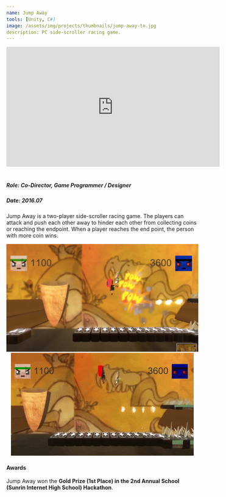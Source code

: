 ```yaml
---
name: Jump Away
tools: [Unity, C#]
image: /assets/img/projects/thumbnails/jump-away-tn.jpg
description: PC side-scroller racing game.
---
```


<div class="video">
    <iframe width="560" height="315" src="https://www.youtube.com/embed/4myoco8XCLw" frameborder="0" allow="accelerometer; autoplay; encrypted-media; gyroscope; picture-in-picture" allowfullscreen></iframe>
</div> <br>

##### Role: Co-Director, Game Programmer / Designer
##### Date: 2016.07

Jump Away is a two-player side-scroller racing game. The players can attack and push each other away to hinder each other from collecting coins or reaching the endpoint. When a player reaches the end point, the person with more coin wins.

<center> <img src="/assets/img/projects/reg/jump-away-fight.jpg"/> </center>

<center> <img src="/assets/img/projects/reg/jump-away-gameplay.gif"/> </center>

#### Awards

Jump Away won the **Gold Prize (1st Place) in the 2nd Annual School (Sunrin Internet High School) Hackathon**.